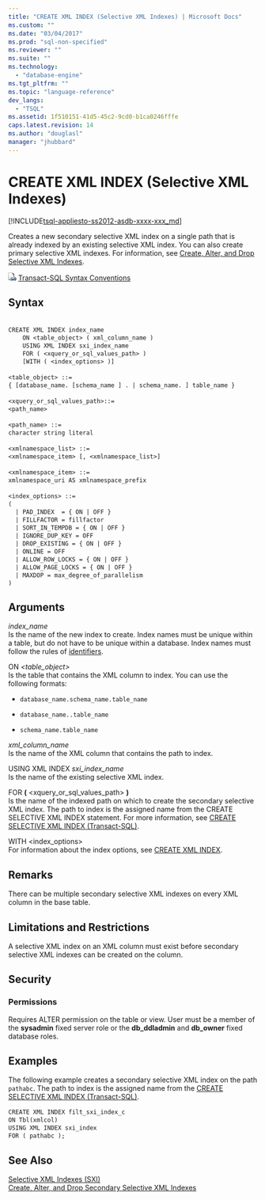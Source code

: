 ```yaml
---
title: "CREATE XML INDEX (Selective XML Indexes) | Microsoft Docs"
ms.custom: ""
ms.date: "03/04/2017"
ms.prod: "sql-non-specified"
ms.reviewer: ""
ms.suite: ""
ms.technology: 
  - "database-engine"
ms.tgt_pltfrm: ""
ms.topic: "language-reference"
dev_langs: 
  - "TSQL"
ms.assetid: 1f510151-41d5-45c2-9cd0-b1ca0246fffe
caps.latest.revision: 14
ms.author: "douglasl"
manager: "jhubbard"
---
```

# CREATE XML INDEX (Selective XML Indexes)
[!INCLUDE[tsql-appliesto-ss2012-asdb-xxxx-xxx_md](../../relational-databases/databases/includes/tsql-appliesto-ss2012-asdb-xxxx-xxx-md.md)]

  Creates a new secondary selective XML index on a single path that is already indexed by an existing selective XML index. You can also create primary selective XML indexes. For information, see [Create, Alter, and Drop Selective XML Indexes](../../relational-databases/xml/create-alter-and-drop-selective-xml-indexes.md).  
  
 ![Topic link icon](../../a9notintoc/media/topic-link.gif "Topic link icon") [Transact-SQL Syntax Conventions](../../t-sql/language-elements/transact-sql-syntax-conventions-transact-sql.md)  
  
## Syntax  
  
```  
  
CREATE XML INDEX index_name  
    ON <table_object> ( xml_column_name )  
    USING XML INDEX sxi_index_name  
    FOR ( <xquery_or_sql_values_path> )  
    [WITH ( <index_options> )]  
  
<table_object> ::=   
{ [database_name. [schema_name ] . | schema_name. ] table_name }  
  
<xquery_or_sql_values_path>::=   
<path_name>   
  
<path_name> ::=   
character string literal  
  
<xmlnamespace_list> ::=   
<xmlnamespace_item> [, <xmlnamespace_list>]  
  
<xmlnamespace_item> ::=   
xmlnamespace_uri AS xmlnamespace_prefix  
  
<index_options> ::=   
(    
  | PAD_INDEX  = { ON | OFF }  
  | FILLFACTOR = fillfactor  
  | SORT_IN_TEMPDB = { ON | OFF }  
  | IGNORE_DUP_KEY = OFF  
  | DROP_EXISTING = { ON | OFF }  
  | ONLINE = OFF  
  | ALLOW_ROW_LOCKS = { ON | OFF }  
  | ALLOW_PAGE_LOCKS = { ON | OFF }  
  | MAXDOP = max_degree_of_parallelism  
)  
```  
  
##  <a name="Arguments"></a> Arguments  
 *index_name*  
 Is the name of the new index to create. Index names must be unique within a table, but do not have to be unique within a database. Index names must follow the rules of [identifiers](../../relational-databases/databases/database-identifiers.md).  
  
 ON *<table_object>*  
 Is the table that contains the XML column to index. You can use the following formats:  
  
-   `database_name.schema_name.table_name`  
  
-   `database_name..table_name`  
  
-   `schema_name.table_name`  
  
 *xml_column_name*  
 Is the name of the XML column that contains the path to index.  
  
 USING XML INDEX *sxi_index_name*  
 Is the name of the existing selective XML index.  
  
 FOR **(** <xquery_or_sql_values_path> **)**  
 Is the name of the indexed path on which to create the secondary selective XML index. The path to index is the assigned name from the CREATE SELECTIVE XML INDEX statement. For more information, see [CREATE SELECTIVE XML INDEX &#40;Transact-SQL&#41;](../../t-sql/statements/create-selective-xml-index-transact-sql.md).  
  
 WITH <index_options>  
 For information about the index options, see [CREATE XML INDEX](../../t-sql/statements/create-xml-index-selective-xml-indexes.md).  
  
## Remarks  
 There can be multiple secondary selective XML indexes on every XML column in the base table.  
  
## Limitations and Restrictions  
 A selective XML index on an XML column must exist before secondary selective XML indexes can be created on the column.  
  
## Security  
  
### Permissions  
 Requires ALTER permission on the table or view. User must be a member of the **sysadmin** fixed server role or the **db_ddladmin** and **db_owner** fixed database roles.  
  
## Examples  
 The following example creates a secondary selective XML index on the path `pathabc`. The path to index is the assigned name from the [CREATE SELECTIVE XML INDEX &#40;Transact-SQL&#41;](../../t-sql/statements/create-selective-xml-index-transact-sql.md).  
  
```  
CREATE XML INDEX filt_sxi_index_c  
ON Tbl(xmlcol)  
USING XML INDEX sxi_index  
FOR ( pathabc );  
```  
  
## See Also  
 [Selective XML Indexes &#40;SXI&#41;](../../relational-databases/xml/selective-xml-indexes-sxi.md)   
 [Create, Alter, and Drop Secondary Selective XML Indexes](../../relational-databases/xml/create-alter-and-drop-secondary-selective-xml-indexes.md)  
  
  